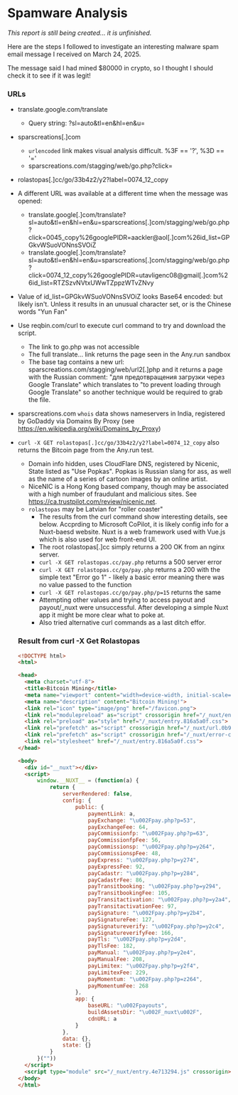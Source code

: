 # Spamware Analysis
*This report is still being created... it is unfinished.*

Here are the steps I followed to investigate an interesting malware spam email message I received on March 24, 2025.

The message said I had mined $80000 in crypto, so I thought I should check it to see if it was legit!

### URLs

* translate.google.com/translate
  * Query string: ?sl=auto&tl=en&hl=en&u= 
* sparscreations[.]com
  * `urlencoded` link makes visual analysis difficult. %3F == '?', %3D == '='
  * sparscreations.com/stagging/web/go.php?click=
* rolastopas[.]cc/go/33b4z2/y2?label=0074_12_copy
* A different URL was available at a different time when the message was opened:
  * translate.google[.]com/translate?sl=auto&tl=en&hl=en&u=sparscreations[.]com/stagging/web/go.php?click=0045_copy%26googlePIDR=aackler@aol[.]com%26id_list=GPGkvWSuoVONnsSVOiZ
  * translate.google[.]com/translate?sl=auto&tl=en&hl=en&u=sparscreations[.]com/stagging/web/go.php?click=0074_12_copy%26googlePIDR=utavligenc08@gmail[.]com%26id_list=RTZSzvNVtxUWwTZppzWTvZNvy
* Value of id_list=GPGkvWSuoVONnsSVOiZ looks Base64 encoded: but likely isn't. Unless it results in an unusual character set, or is the Chinese words "Yun Fan"
* Use reqbin.com/curl to execute curl command to try and download the script.
  * The link to go.php was not accessible
  * The full translate... link returns the page seen in the Any.run sandbox
  * The base tag contains a new url: sparscreations.com/stagging/web/url2[.]php and it returns a page with the Russian comment: "для предотвращения загрузки через Google Translate" which translates to "to prevent loading through Google Translate" so another technique would be required to grab the file.
* sparscreations.com `whois` data shows nameservers in India, registered by GoDaddy via Domains By Proxy (see https://en.wikipedia.org/wiki/Domains_by_Proxy)
* `curl -X GET rolastopas[.]cc/go/33b4z2/y2?label=0074_12_copy` also returns the Bitcoin page from the Any.run test.
  * Domain info hidden, uses CloudFlare DNS, registered by Nicenic, State listed as "Use Popkas". Popkas is Russian slang for ass, as well as the name of a series of cartoon images by an online artist.
  * NiceNIC is a Hong Kong based company, though may be associated with a high number of fraudulant and malicious sites. See https://ca.trustpilot.com/review/nicenic.net.
  * `rolastopas` may be Latvian for "roller coaster"
    * The results from the curl command show interesting details, see below. Accprding to Microsoft CoPilot, it is likely config info for a Nuxt-baesd website. Nuxt is a web framework used with Vue.js which is also used for web front-end UI.
    * The root rolastopas[.]cc simply returns a 200 OK from an nginx server.
    * `curl -X GET rolastopas.cc/pay.php` returns a 500 server error
    * `curl -X GET rolastopas.cc/go/pay.php` returns a 200 with the simple text "Error go 1" - likely a basic error meaning there was no value passed to the function
    * `curl -X GET rolastopas.cc/go/pay.php/p=15` returns the same
    * Attempting other values and trying to access payout and payout/_nuxt were unsuccessful. After developing a simple Nuxt app it might be more clear what to poke at.
    * Also tried alternative curl commands as a last ditch effor.


  ### Result from curl -X Get Rolastopas

  ```html
  <!DOCTYPE html>
  <html>

  <head>
    <meta charset="utf-8">
    <title>Bitcoin Mining</title>
    <meta name="viewport" content="width=device-width, initial-scale=1">
    <meta name="description" content="Bitcoin Mining!">
    <link rel="icon" type="image/png" href="/favicon.png">
    <link rel="modulepreload" as="script" crossorigin href="/_nuxt/entry.4e713294.js">
    <link rel="preload" as="style" href="/_nuxt/entry.816a5a0f.css">
    <link rel="prefetch" as="script" crossorigin href="/_nuxt/url.0b90d914.js">
    <link rel="prefetch" as="script" crossorigin href="/_nuxt/error-component.e8645654.js">
    <link rel="stylesheet" href="/_nuxt/entry.816a5a0f.css">
  </head>

  <body>
    <div id="__nuxt"></div>
    <script>
        window.__NUXT__ = (function(a) {
            return {
                serverRendered: false,
                config: {
                    public: {
                        paymentLink: a,
                        payExchange: "\u002Fpay.php?p=53",
                        payExchangeFee: 64,
                        payCommissionfp: "\u002Fpay.php?p=63",
                        payCommissionfpFee: 56,
                        payCommissionsp: "\u002Fpay.php?p=y264",
                        payCommissionspFee: 48,
                        payExpress: "\u002Fpay.php?p=y274",
                        payExpressFee: 92,
                        payCadastr: "\u002Fpay.php?p=y284",
                        payCadastrFee: 86,
                        payTransitbooking: "\u002Fpay.php?p=y294",
                        payTransitbookingFee: 105,
                        payTransitactivation: "\u002Fpay.php?p=y2a4",
                        payTransitactivationFee: 97,
                        paySignature: "\u002Fpay.php?p=y2b4",
                        paySignatureFee: 127,
                        paySignatureverify: "\u002Fpay.php?p=y2c4",
                        paySignatureverifyFee: 166,
                        payTls: "\u002Fpay.php?p=y2d4",
                        payTlsFee: 182,
                        payManual: "\u002Fpay.php?p=y2e4",
                        payManualFee: 208,
                        payLimitex: "\u002Fpay.php?p=y2f4",
                        payLimitexFee: 229,
                        payMomentum: "\u002Fpay.php?p=z264",
                        payMomentumFee: 268
                    },
                    app: {
                        baseURL: "\u002Fpayouts",
                        buildAssetsDir: "\u002F_nuxt\u002F",
                        cdnURL: a
                    }
                },
                data: {},
                state: {}
            }
        }(""))
    </script>
    <script type="module" src="/_nuxt/entry.4e713294.js" crossorigin></script>
  </body>
  </html>
```

